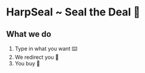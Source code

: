 # HarpSeal ~ Seal the Deal 🦭

## What we do  
1) Type in what you want ⌨️
2) We redirect you 🦭
3) You buy 🚀
